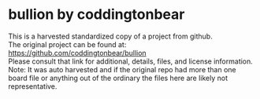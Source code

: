 
# bullion by coddingtonbear  
This is a harvested standardized copy of a project from github.  
The original project can be found at:  
https://github.com/coddingtonbear/bullion  
Please consult that link for additional, details, files, and license information.  
Note: It was auto harvested and if the original repo had more than one board file or anything out of the ordinary the files here are likely not representative.  
    